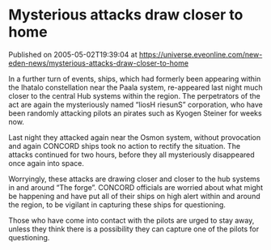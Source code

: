# Mysterious attacks draw closer to home
Published on 2005-05-02T19:39:04 at https://universe.eveonline.com/new-eden-news/mysterious-attacks-draw-closer-to-home

In a further turn of events, ships, which had formerly been appearing within the Ihatalo constellation near the Paala system, re-appeared last night much closer to the central Hub systems within the region. The perpetrators of the act are again the mysteriously named “liosH riesunS” corporation, who have been randomly attacking pilots an pirates such as Kyogen Steiner for weeks now.   
  
Last night they attacked again near the Osmon system, without provocation and again CONCORD ships took no action to rectify the situation. The attacks continued for two hours, before they all mysteriously disappeared once again into space.   
  
Worryingly, these attacks are drawing closer and closer to the hub systems in and around “The forge”. CONCORD officials are worried about what might be happening and have put all of their ships on high alert within and around the region, to be vigilant in capturing these ships for questioning.   
  
Those who have come into contact with the pilots are urged to stay away, unless they think there is a possibility they can capture one of the pilots for questioning.
